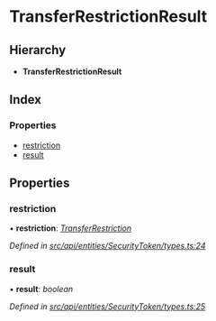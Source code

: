 # TransferRestrictionResult

## Hierarchy

* **TransferRestrictionResult**

## Index

### Properties

* [restriction](transferrestrictionresult.md#restriction)
* [result](transferrestrictionresult.md#result)

## Properties

### restriction

• **restriction**: [_TransferRestriction_](transferrestriction.md)

_Defined in_ [_src/api/entities/SecurityToken/types.ts:24_](https://github.com/PolymathNetwork/polymesh-sdk/blob/23062de4/src/api/entities/SecurityToken/types.ts#L24)

### result

• **result**: _boolean_

_Defined in_ [_src/api/entities/SecurityToken/types.ts:25_](https://github.com/PolymathNetwork/polymesh-sdk/blob/23062de4/src/api/entities/SecurityToken/types.ts#L25)

